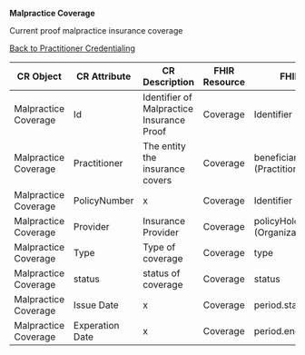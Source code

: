**Malpractice Coverage**

Current proof malpractice insurance coverage

[Back to Practitioner Credentialing](https://github.com/alpivonka/PractitionerCredentialing/blob/main/CR-Practitioner.md)



| **CR Object**        | **CR Attribute** | **CR Description**                        | **FHIR Resource** | **FHIR Attribute**                      |
|----------------------|------------------|-------------------------------------------|-------------------|-----------------------------------------|
| Malpractice Coverage | Id               | Identifier of Malpractice Insurance Proof | Coverage          | Identifier                              |
| Malpractice Coverage | Practitioner     | The entity the insurance covers           | Coverage          | beneficiary (Practitioner/Organization) |
| Malpractice Coverage | PolicyNumber     | x                                         | Coverage          | Identifier                              |
| Malpractice Coverage | Provider         | Insurance Provider                        | Coverage          | policyHolder (Organization)             |
| Malpractice Coverage | Type             | Type of coverage                          | Coverage          | type                                    |
| Malpractice Coverage | status           | status of coverage                        | Coverage          | status                                  |
| Malpractice Coverage | Issue Date       | x                                         | Coverage          | period.start                            |
| Malpractice Coverage | Experation Date  | x                                         | Coverage          | period.end                              |
